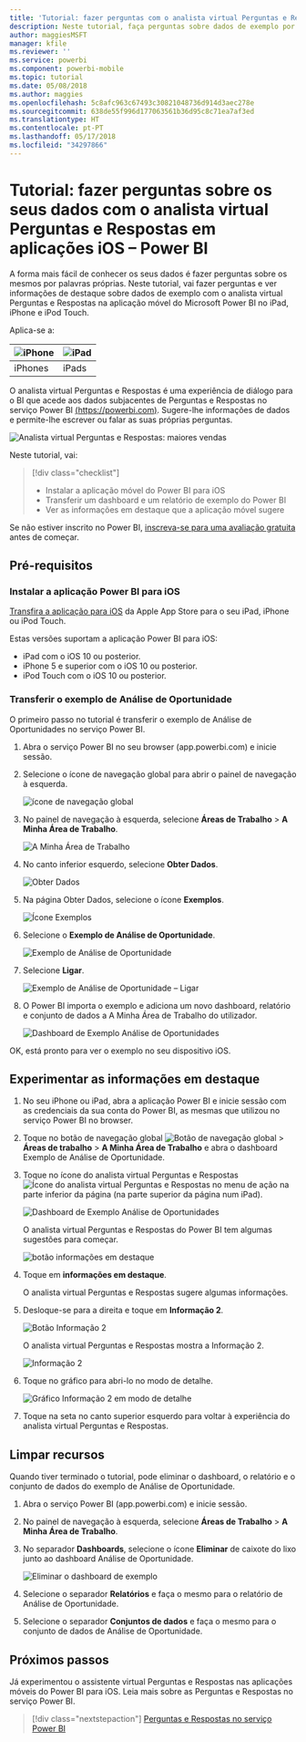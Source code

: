 ```yaml
---
title: 'Tutorial: fazer perguntas com o analista virtual Perguntas e Respostas em aplicações iOS – Power BI'
description: Neste tutorial, faça perguntas sobre dados de exemplo por palavras próprias com o analista virtual Perguntas e Respostas na aplicação móvel Power BI no dispositivo iOS.
author: maggiesMSFT
manager: kfile
ms.reviewer: ''
ms.service: powerbi
ms.component: powerbi-mobile
ms.topic: tutorial
ms.date: 05/08/2018
ms.author: maggies
ms.openlocfilehash: 5c8afc963c67493c30821048736d914d3aec278e
ms.sourcegitcommit: 638de55f996d177063561b36d95c8c71ea7af3ed
ms.translationtype: HT
ms.contentlocale: pt-PT
ms.lasthandoff: 05/17/2018
ms.locfileid: "34297866"
---
```

# <a name="tutorial-ask-questions-about-your-data-with-the-qa-virtual-analyst-in-ios-apps---power-bi"></a>Tutorial: fazer perguntas sobre os seus dados com o analista virtual Perguntas e Respostas em aplicações iOS – Power BI

A forma mais fácil de conhecer os seus dados é fazer perguntas sobre os mesmos por palavras próprias. Neste tutorial, vai fazer perguntas e ver informações de destaque sobre dados de exemplo com o analista virtual Perguntas e Respostas na aplicação móvel do Microsoft Power BI no iPad, iPhone e iPod Touch. 

Aplica-se a:

| ![iPhone](media/tutorial-mobile-apps-ios-qna/iphone-logo-50-px.png) | ![iPad](media/tutorial-mobile-apps-ios-qna/ipad-logo-50-px.png) |
|:--- |:--- |
| iPhones |iPads |

O analista virtual Perguntas e Respostas é uma experiência de diálogo para o BI que acede aos dados subjacentes de Perguntas e Respostas no serviço Power BI [(https://powerbi.com)](https://powerbi.com). Sugere-lhe informações de dados e permite-lhe escrever ou falar as suas próprias perguntas.

![Analista virtual Perguntas e Respostas: maiores vendas](media/tutorial-mobile-apps-ios-qna/power-bi-ios-q-n-a-top-sale-intro.png)

Neste tutorial, vai:

> [!div class="checklist"]
> * Instalar a aplicação móvel do Power BI para iOS
> * Transferir um dashboard e um relatório de exemplo do Power BI
> * Ver as informações em destaque que a aplicação móvel sugere

Se não estiver inscrito no Power BI, [inscreva-se para uma avaliação gratuita](https://app.powerbi.com/signupredirect?pbi_source=web) antes de começar.

## <a name="prerequisites"></a>Pré-requisitos

### <a name="install-the-power-bi-for-ios-app"></a>Instalar a aplicação Power BI para iOS
[Transfira a aplicação para iOS](http://go.microsoft.com/fwlink/?LinkId=522062 "Transfira a aplicação para iPhone") da Apple App Store para o seu iPad, iPhone ou iPod Touch.

Estas versões suportam a aplicação Power BI para iOS:
- iPad com o iOS 10 ou posterior.
- iPhone 5 e superior com o iOS 10 ou posterior. 
- iPod Touch com o iOS 10 ou posterior.

### <a name="download-the-opportunity-analysis-sample"></a>Transferir o exemplo de Análise de Oportunidade
O primeiro passo no tutorial é transferir o exemplo de Análise de Oportunidades no serviço Power BI.

1. Abra o serviço Power BI no seu browser (app.powerbi.com) e inicie sessão.

1. Selecione o ícone de navegação global para abrir o painel de navegação à esquerda.

    ![ícone de navegação global](media/tutorial-mobile-apps-ios-qna/power-bi-android-quickstart-global-nav-icon.png)

2. No painel de navegação à esquerda, selecione **Áreas de Trabalho** > **A Minha Área de Trabalho**.

    ![A Minha Área de Trabalho](media/tutorial-mobile-apps-ios-qna/power-bi-android-quickstart-my-workspace.png)

3. No canto inferior esquerdo, selecione **Obter Dados**.
   
    ![Obter Dados](media/tutorial-mobile-apps-ios-qna/power-bi-get-data.png)

3. Na página Obter Dados, selecione o ícone **Exemplos**.
   
   ![Ícone Exemplos](media/tutorial-mobile-apps-ios-qna/power-bi-samples-icon.png)

4. Selecione o **Exemplo de Análise de Oportunidade**.
 
    ![Exemplo de Análise de Oportunidade](media/tutorial-mobile-apps-ios-qna/power-bi-oa.png)
 
8. Selecione **Ligar**.  
  
   ![Exemplo de Análise de Oportunidade – Ligar](media/tutorial-mobile-apps-ios-qna/opportunity-connect.png)
   
5. O Power BI importa o exemplo e adiciona um novo dashboard, relatório e conjunto de dados a A Minha Área de Trabalho do utilizador.
   
   ![Dashboard de Exemplo Análise de Oportunidades](media/tutorial-mobile-apps-ios-qna/power-bi-service-opportunity-sample.png)

OK, está pronto para ver o exemplo no seu dispositivo iOS.

## <a name="try-featured-insights"></a>Experimentar as informações em destaque
1. No seu iPhone ou iPad, abra a aplicação Power BI e inicie sessão com as credenciais da sua conta do Power BI, as mesmas que utilizou no serviço Power BI no browser.

1.  Toque no botão de navegação global ![Botão de navegação global](media/mobile-ipad-app-get-started/power-bi-iphone-global-nav-button.png) > **Áreas de trabalho** > **A Minha Área de Trabalho** e abra o dashboard Exemplo de Análise de Oportunidade.

2. Toque no ícone do analista virtual Perguntas e Respostas ![Ícone do analista virtual Perguntas e Respostas](media/tutorial-mobile-apps-ios-qna/power-bi-ios-q-n-a-icon.png) no menu de ação na parte inferior da página (na parte superior da página num iPad).

     ![Dashboard de Exemplo Análise de Oportunidades](media/tutorial-mobile-apps-ios-qna/power-bi-ios-qna-opportunity-analysis.png)

     O analista virtual Perguntas e Respostas do Power BI tem algumas sugestões para começar.

     ![botão informações em destaque](media/tutorial-mobile-apps-ios-qna/power-bi-ios-qna-suggest-insights.png)
3. Toque em **informações em destaque**.

     O analista virtual Perguntas e Respostas sugere algumas informações.
4. Desloque-se para a direita e toque em **Informação 2**.

    ![Botão Informação 2](media/tutorial-mobile-apps-ios-qna/power-bi-ios-qna-suggest-insight-2.png)

     O analista virtual Perguntas e Respostas mostra a Informação 2.

    ![Informação 2](media/tutorial-mobile-apps-ios-qna/power-bi-ios-qna-show-insight-2.png)
5. Toque no gráfico para abri-lo no modo de detalhe.

    ![Gráfico Informação 2 em modo de detalhe](media/tutorial-mobile-apps-ios-qna/power-bi-ios-qna-open-insight-2.png)
6. Toque na seta no canto superior esquerdo para voltar à experiência do analista virtual Perguntas e Respostas.

## <a name="clean-up-resources"></a>Limpar recursos

Quando tiver terminado o tutorial, pode eliminar o dashboard, o relatório e o conjunto de dados do exemplo de Análise de Oportunidade.

1. Abra o serviço Power BI (app.powerbi.com) e inicie sessão.

2. No painel de navegação à esquerda, selecione **Áreas de Trabalho** > **A Minha Área de Trabalho**.

3. No separador **Dashboards**, selecione o ícone **Eliminar** de caixote do lixo junto ao dashboard Análise de Oportunidade.

    ![Eliminar o dashboard de exemplo](media/tutorial-mobile-apps-ios-qna/power-bi-service-delete-opportunity-sample.png)

4. Selecione o separador **Relatórios** e faça o mesmo para o relatório de Análise de Oportunidade.

5. Selecione o separador **Conjuntos de dados** e faça o mesmo para o conjunto de dados de Análise de Oportunidade.


## <a name="next-steps"></a>Próximos passos

Já experimentou o assistente virtual Perguntas e Respostas nas aplicações móveis do Power BI para iOS. Leia mais sobre as Perguntas e Respostas no serviço Power BI.
> [!div class="nextstepaction"]
> [Perguntas e Respostas no serviço Power BI](/.power-bi-q-and-a.md)

